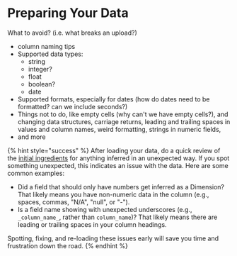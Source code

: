 # Preparing Your Data



What to avoid? \(i.e. what breaks an upload?\)

* column naming tips
* Supported data types:
  * string
  * integer?
  * float
  * boolean?
  * date
* Supported formats, especially for dates \(how do dates need to be formatted? can we include seconds?\)
* Things not to do, like empty cells \(why can't we have empty cells?\), and changing data structures, carriage returns, leading and trailing spaces in values and column names, weird formatting, strings in numeric fields, 
* and more

{% hint style="success" %}
After loading your data, do a quick review of the [initial ingredients](../create-a-data-source/#initial-ingredients) for anything inferred in an unexpected way. If you spot something unexpected, this indicates an issue with the data. Here are some common examples:

* Did a field that should only have numbers get inferred as a Dimension? That likely means you have non-numeric data in the column \(e.g., spaces, commas, "N/A", "null", or "-"\).
* Is a field name showing with unexpected underscores \(e.g., `_column_name_`, rather than `column_name`\)? That likely means there are leading or trailing spaces in your column headings.

Spotting, fixing, and re-loading these issues early will save you time and frustration down the road.
{% endhint %}

